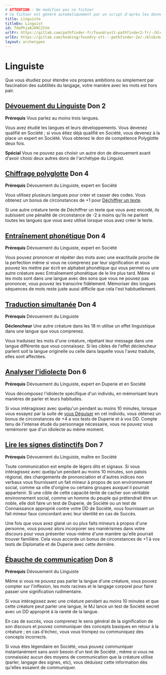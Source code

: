 ```yaml
---
# ATTENTION : Ne modifiez pas ce fichier
# Ce fichier est généré automatiquement par un script d'après les données du module Foundry VTT officiel et de sa traduction
title: Linguiste
titleEn: Linguist
id: TdoPhja8JA9C2Itm
urlFr: https://gitlab.com/pathfinder-fr/foundryvtt-pathfinder2-fr/-/blob/master/data/archetypes/TdoPhja8JA9C2Itm.htm
urlEn: https://gitlab.com/hooking/foundry-vtt---pathfinder-2e/-/blob/master/packs/data/archetypes.db/linguist.json
layout: archetypes
---
```

# Linguiste

Que vous étudiez pour étendre vos propres ambitions ou simplement par fascination des subtilités du langage, votre manière avec les mots est hors pair.

## [Dévouement du Linguiste](../dons/dévouement-du-linguiste.md) Don 2

**Prérequis** Vous parlez au moins trois langues.

Vous avez étudié les langues et leurs développements. Vous devenez qualifié en Société ; si vous étiez déjà qualifié en Société, vous devenez à la place un expert en Société. Vous obtenez le don de compétence <a class="entity-link" data-pack="pf2e.feats-srd" data-id="P9HCz0uR6xPHuw72" draggable="true">Polyglotte</a> deux fois.

**Spécial** Vous ne pouvez pas choisir un autre don de dévouement avant d'avoir choisi deux autres dons de l'archétype du Linguist.

## [Chiffrage polyglotte](../dons/chiffrage-polyglotte.md) Don 4

**Prérequis** Dévouement du Linguiste, expert en Société

Vous utilisez plusieurs langues pour créer et casser des codes. Vous obtenez un bonus de circonstances de +1 pour [Déchiffrer un texte](../actions/déchiffrer-un-texte.md).

Si une autre créature tente de Déchiffrer un texte que vous avez encodé, ils subissent une pénalité de circonstance de -2 à moins qu'ils ne parlent toutes les langues que vous avez utilisé lorsque vous avez créer le texte.

## [Entraînement phonétique](../dons/entraînement-phonétique.md) Don 4

**Prérequis** Dévouement du Linguiste, expert en Société

Vous pouvez prononcer et répéter des mots avec une exactitude proche de la perfection même si vous ne comprenez par leur signification et vous pouvez les mettre par écrit en alphabet phonétique qui vous permet ou une autre créature avec Entraînement phonétique de le lire plus tard. Même si les mots sont dans une langue avec des sons que vous ne pouvez pas prononcer, vous pouvez les transcrire fidèlement. Mémoriser des longues séquences de mots reste juste aussi difficile que cela l'est habituellement.

## [Traduction simultanée](../dons/traduction-simultanée.md) Don 4

**Prérequis** Dévouement du Linguiste

**Déclencheur** Une autre créature dans les 18 m utilise un effet linguistique dans une langue que vous comprenez.

Vous traduisez les mots d'une créature, répétant leur message dans une langue différente que vous connaissez. Si les cibles de l'effet déclencheur parlent soit la langue originelle ou celle dans laquelle vous l'avez traduite, elles sont affectées.

## [Analyser l'idiolecte](../dons/analyser-l-idiolecte.md) Don 6

**Prérequis** Dévouement du Linguiste, expert en Duperie et en Société

Vous décomposez l'idiolecte spécifique d'un individu, en mémorisant leurs manières de parler et leurs habitudes.

Si vous intéragissez avec quelqu'un pendant au moins 10 minutes, lorsque vous essayez par la suite de [vous Déguiser](../actions/se-déguiser.md) en cet individu, vous obtenez un bonus de circonstances de +4 a vos tests de Duperie et à vos DD. Compte tenu de l'intense étude du personnage nécessaire, vous ne pouvez vous remémorer que d'un idiolecte au même moment.

## [Lire les signes distinctifs](../dons/lire-les-signes-distinctifs.md) Don 7

**Prérequis** Dévouement du Linguiste, maître en Société

Toute communication est emplie de légers dits et signaux. Si vous intéragissez avec quelqu'un pendant au moins 10 minutes, son patois régional, des changements de prononciation et d'autres indices non verbaux vous fournissent un fait mineur à propos de son environnement social, comme sa ville d'origine ou certains groupes auxquel il pourrait appartenir. Si une cible de cette capacité tente de cacher son véritable environnement social, comme un homme du peuple qui prétendrait être un noble, elle doit faire un test de Duperie, de Société ou un test de Connaissance approprié contre votre DD de Société, vous fournissant un fait mineur faux concordant avec leur identité en cas de Succès.

Une fois que vous avez glané un ou plus faits mineurs à propos d'une personne, vous pouvez alors incorporer ses maniérismes dans votre discours pour vous présenter vous-même d'une manière qu'elle pourrait trouver familière. Cela vous accorde un bonus de circonstances de +1 à vos tests de Diplomatie et de Duperie avec cette dernière.

## [Ébauche de communication](../dons/ébauche-de-communication.md) Don 8

**Prérequis** Dévouement du Linguiste

Même si vous ne pouvez pas parler la langue d'une créature, vous pouvez compter sur l'inflexion, les mots racines et le langage corporel pour faire passer une signification rudimentaire.

Si vous intéragissez avec une créature pendant au moins 10 minutes et que cette créature peut parler une langue, le MJ lance un test de Société secret avec un DD approprié à la rareté de la langue.

En cas de succès, vous comprenez le sens général de la signification de son discours et pouvez communiquer des concepts basiques en retour à la créature ; en cas d'échec, vous vous trompez ou communiquez des concepts incorrects.

Si vous êtes légendaire en Société, vous pouvez communiquer instantanément sans avoir besoin d'un test de Société ; même si vous ne connaissiez aucun des moyens de communication que la créature utilise (parler, langage des signes, etc), vous déduisez cette information dès qu'elles essaient de communiquer.
